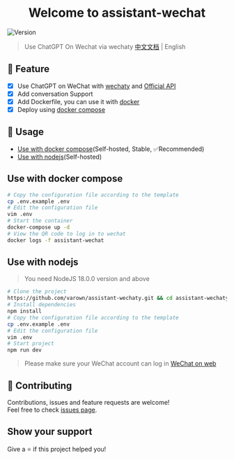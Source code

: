 <h1 align="center">Welcome to assistant-wechat</h1>
<p>
  <img alt="Version" src="https://img.shields.io/badge/version-1.0.0-blue.svg?cacheSeconds=2592000" />
</p>

> Use ChatGPT On Wechat via wechaty
> [中文文档](README.md) | English

## 🌟 Feature

- [x] Use ChatGPT on WeChat with [wechaty](https://github.com/varown/assistant-wechaty.git)
      and [Official API](https://openai.com/blog/introducing-chatgpt-and-whisper-apis)
- [x] Add conversation Support
- [x] Add Dockerfile, you can use it with [docker](#use-with-docker---recommended-)
- [x] Deploy using [docker compose](#use-with-docker-compose---recommended-)

## 🚀 Usage

- [Use with docker compose](#use-with-docker-compose)(Self-hosted, Stable, ✅Recommended)
- [Use with nodejs](#use-with-nodejs)(Self-hosted)

## Use with docker compose

```sh
# Copy the configuration file according to the template
cp .env.example .env
# Edit the configuration file
vim .env
# Start the container
docker-compose up -d
# View the QR code to log in to wechat
docker logs -f assistant-wechat
```

## Use with nodejs

> You need NodeJS 18.0.0 version and above

```sh
# Clone the project
https://github.com/varown/assistant-wechaty.git && cd assistant-wechaty
# Install dependencies
npm install
# Copy the configuration file according to the template
cp .env.example .env
# Edit the configuration file
vim .env
# Start project
npm run dev
```

> Please make sure your WeChat account can log in [WeChat on web](https://wx.qq.com/)

## 🤝 Contributing

Contributions, issues and feature requests are welcome!<br />Feel free to
check [issues page](https://github.com/varown/assistant-wechaty/issues).

## Show your support

Give a ⭐️ if this project helped you!
